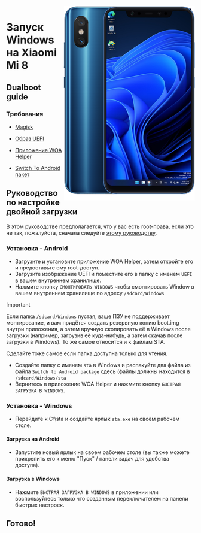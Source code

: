 <img align="right" src="https://github.com/n00b69/woa-dipper/blob/main/dipper.png" width="350" alt="Windows 11 running on dipper">

# Запуск Windows на Xiaomi Mi 8

## Dualboot guide

### Требования
- [Magisk](https://github.com/topjohnwu/Magisk/releases/latest)

- [Образ UEFI](https://github.com/n00b69/woa-dipper/releases/tag/UEFI)

- [Приложение WOA Helper](https://github.com/Marius586/WoA-Helper-update/releases/tag/WOA)

- [Switch To Android пакет](https://github.com/n00b69/woa-dipper/releases/download/Files/polaris-sta.zip)

## Руководство по настройке двойной загрузки
В этом руководстве предполагается, что у вас есть root-права, если это не так, пожалуйста, сначала следуйте [этому руководству](root-ru.md).

### Установка - Android
- Загрузите и установите приложение WOA Helper, затем откройте его и предоставьте ему root-доступ.
- Загрузите изображение UEFI и поместите его в папку с именем `UEFI` в вашем внутреннем хранилище.
- Нажмите кнопку `СМОНТИРОВАТЬ WINDOWS` чтобы смонтировать Window в вашем внутреннем хранилище по адресу `/sdcard/Windows`
> [!Important]
> Если папка `/sdcard/Windows` пустая, ваше ПЗУ не поддерживает монтирование, и вам придётся создать резервную копию boot.img внутри приложения, а затем вручную скопировать её в Windows после загрузки (например, загрузив её куда-нибудь, а затем скачав после загрузки в Windows). То же самое относится и к файлам STA.
>
> Сделайте тоже самое если папка доступна только для чтения.
- Создайте папку с именем `sta` в Windows и распакуйте два файла из файла `Switch to Android package` сдесь (файлы должны находится в `/sdcard/Windows/sta`
- Вернитесь в приложение WOA Helper и нажмите кнопку `БЫСТРАЯ ЗАГРУЗКА В WINDOWS`.
  
### Установка - Windows
- Перейдите к C:\sta и создайте ярлык `sta.exe` на своём рабочем столе.

#### Загрузка на Android
- Запустите новый ярлык на своем рабочем столе (вы также можете прикрепить его к меню "Пуск" / панели задач для удобства доступа).

#### Загрузка в Windows
- Нажмите `БЫСТРАЯ ЗАГРУЗКА В WINDOWS` в приложении или воспользуйтесь только что созданным переключателем на панели быстрых настроек.
  
## Готово!


